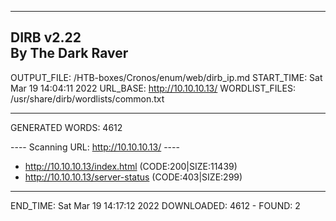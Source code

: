 
-----------------
DIRB v2.22    
By The Dark Raver
-----------------

OUTPUT_FILE: /HTB-boxes/Cronos/enum/web/dirb_ip.md
START_TIME: Sat Mar 19 14:04:11 2022
URL_BASE: http://10.10.10.13/
WORDLIST_FILES: /usr/share/dirb/wordlists/common.txt

-----------------

GENERATED WORDS: 4612

---- Scanning URL: http://10.10.10.13/ ----
+ http://10.10.10.13/index.html (CODE:200|SIZE:11439)
+ http://10.10.10.13/server-status (CODE:403|SIZE:299)

-----------------
END_TIME: Sat Mar 19 14:17:12 2022
DOWNLOADED: 4612 - FOUND: 2
